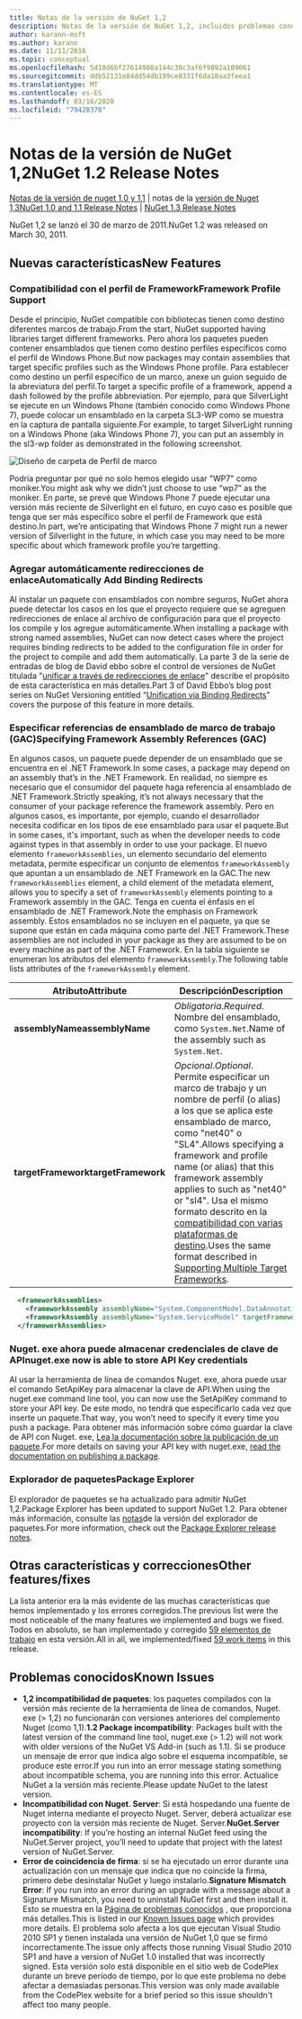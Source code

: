 ```yaml
---
title: Notas de la versión de NuGet 1,2
description: Notas de la versión de NuGet 1,2, incluidos problemas conocidos, correcciones de errores, características agregadas y DCR.
author: karann-msft
ms.author: karann
ms.date: 11/11/2016
ms.topic: conceptual
ms.openlocfilehash: 5d10d6bf27614980a144c30c3af6f9892a109061
ms.sourcegitcommit: ddb52131e84dd54db199ce8331f6da18aa3feea1
ms.translationtype: MT
ms.contentlocale: es-ES
ms.lasthandoff: 03/16/2020
ms.locfileid: "79428370"
---
```

# <a name="nuget-12-release-notes"></a><span data-ttu-id="421b5-103">Notas de la versión de NuGet 1,2</span><span class="sxs-lookup"><span data-stu-id="421b5-103">NuGet 1.2 Release Notes</span></span>

<span data-ttu-id="421b5-104">[Notas de la versión de nuget 1,0 y 1,1](../release-notes/nuget-1.1.md) | notas de la [versión de Nuget 1,3](../release-notes/nuget-1.3.md)</span><span class="sxs-lookup"><span data-stu-id="421b5-104">[NuGet 1.0 and 1.1 Release Notes](../release-notes/nuget-1.1.md) | [NuGet 1.3 Release Notes](../release-notes/nuget-1.3.md)</span></span>

<span data-ttu-id="421b5-105">NuGet 1,2 se lanzó el 30 de marzo de 2011.</span><span class="sxs-lookup"><span data-stu-id="421b5-105">NuGet 1.2 was released on March 30, 2011.</span></span>

## <a name="new-features"></a><span data-ttu-id="421b5-106">Nuevas características</span><span class="sxs-lookup"><span data-stu-id="421b5-106">New Features</span></span>

### <a name="framework-profile-support"></a><span data-ttu-id="421b5-107">Compatibilidad con el perfil de Framework</span><span class="sxs-lookup"><span data-stu-id="421b5-107">Framework Profile Support</span></span>

<span data-ttu-id="421b5-108">Desde el principio, NuGet compatible con bibliotecas tienen como destino diferentes marcos de trabajo.</span><span class="sxs-lookup"><span data-stu-id="421b5-108">From the start, NuGet supported having libraries target different frameworks.</span></span> <span data-ttu-id="421b5-109">Pero ahora los paquetes pueden contener ensamblados que tienen como destino perfiles específicos como el perfil de Windows Phone.</span><span class="sxs-lookup"><span data-stu-id="421b5-109">But now packages may contain assemblies that target specific profiles such as the Windows Phone profile.</span></span> <span data-ttu-id="421b5-110">Para establecer como destino un perfil específico de un marco, anexe un guion seguido de la abreviatura del perfil.</span><span class="sxs-lookup"><span data-stu-id="421b5-110">To target a specific profile of a framework, append a dash followed by the profile abbreviation.</span></span> <span data-ttu-id="421b5-111">Por ejemplo, para que SilverLight se ejecute en un Windows Phone (también conocido como Windows Phone 7), puede colocar un ensamblado en la carpeta SL3-WP como se muestra en la captura de pantalla siguiente.</span><span class="sxs-lookup"><span data-stu-id="421b5-111">For example, to target SilverLight running on a Windows Phone (aka Windows Phone 7), you can put an assembly in the sl3-wp folder as demonstrated in the following screenshot.</span></span>

![Diseño de carpeta de Perfil de marco](./media/framework-profile-support.png)

<span data-ttu-id="421b5-113">Podría preguntar por qué no solo hemos elegido usar "WP7" como moniker.</span><span class="sxs-lookup"><span data-stu-id="421b5-113">You might ask why we didn’t just choose to use “wp7” as the moniker.</span></span> <span data-ttu-id="421b5-114">En parte, se prevé que Windows Phone 7 puede ejecutar una versión más reciente de Silverlight en el futuro, en cuyo caso es posible que tenga que ser más específico sobre el perfil de Framework que está destino.</span><span class="sxs-lookup"><span data-stu-id="421b5-114">In part, we’re anticipating that Windows Phone 7 might run a newer version of Silverlight in the future, in which case you may need to be more specific about which framework profile you’re targetting.</span></span>

### <a name="automatically-add-binding-redirects"></a><span data-ttu-id="421b5-115">Agregar automáticamente redirecciones de enlace</span><span class="sxs-lookup"><span data-stu-id="421b5-115">Automatically Add Binding Redirects</span></span>

<span data-ttu-id="421b5-116">Al instalar un paquete con ensamblados con nombre seguros, NuGet ahora puede detectar los casos en los que el proyecto requiere que se agreguen redirecciones de enlace al archivo de configuración para que el proyecto los compile y los agregue automáticamente.</span><span class="sxs-lookup"><span data-stu-id="421b5-116">When installing a package with strong named assemblies, NuGet can now detect cases where the project requires binding redirects to be added to the configuration file in order for the project to compile and add them automatically.</span></span> <span data-ttu-id="421b5-117">La parte 3 de la serie de entradas de blog de David ebbo sobre el control de versiones de NuGet titulada "[unificar a través de redirecciones de enlace](http://blog.davidebbo.com/2011/01/nuget-versioning-part-3-unification-via.html)" describe el propósito de esta característica en más detalles.</span><span class="sxs-lookup"><span data-stu-id="421b5-117">Part 3 of David Ebbo’s blog post series on NuGet Versioning entitled “[Unification via Binding Redirects](http://blog.davidebbo.com/2011/01/nuget-versioning-part-3-unification-via.html)” covers the purpose of this feature in more details.</span></span>

<a name="framework-assembly-refs"></a>

### <a name="specifying-framework-assembly-references-gac"></a><span data-ttu-id="421b5-118">Especificar referencias de ensamblado de marco de trabajo (GAC)</span><span class="sxs-lookup"><span data-stu-id="421b5-118">Specifying Framework Assembly References (GAC)</span></span>

<span data-ttu-id="421b5-119">En algunos casos, un paquete puede depender de un ensamblado que se encuentra en el .NET Framework.</span><span class="sxs-lookup"><span data-stu-id="421b5-119">In some cases, a package may depend on an assembly that’s in the .NET Framework.</span></span> <span data-ttu-id="421b5-120">En realidad, no siempre es necesario que el consumidor del paquete haga referencia al ensamblado de .NET Framework.</span><span class="sxs-lookup"><span data-stu-id="421b5-120">Strictly speaking, it’s not always necessary that the consumer of your package reference the framework assembly.</span></span> <span data-ttu-id="421b5-121">Pero en algunos casos, es importante, por ejemplo, cuando el desarrollador necesita codificar en los tipos de ese ensamblado para usar el paquete.</span><span class="sxs-lookup"><span data-stu-id="421b5-121">But in some cases, it's important, such as when the developer needs to code against types in that assembly in order to use your package.</span></span> <span data-ttu-id="421b5-122">El nuevo elemento `frameworkAssemblies`, un elemento secundario del elemento metadata, permite especificar un conjunto de elementos `frameworkAssembly` que apuntan a un ensamblado de .NET Framework en la GAC.</span><span class="sxs-lookup"><span data-stu-id="421b5-122">The new `frameworkAssemblies` element, a child element of the metadata element, allows you to specify a set of `frameworkAssembly` elements pointing to a Framework assembly in the GAC.</span></span> <span data-ttu-id="421b5-123">Tenga en cuenta el énfasis en el ensamblado de .NET Framework.</span><span class="sxs-lookup"><span data-stu-id="421b5-123">Note the emphasis on Framework assembly.</span></span>
<span data-ttu-id="421b5-124">Estos ensamblados no se incluyen en el paquete, ya que se supone que están en cada máquina como parte del .NET Framework.</span><span class="sxs-lookup"><span data-stu-id="421b5-124">These assemblies are not included in your package as they are assumed to be on every machine  as part of the .NET Framework.</span></span> <span data-ttu-id="421b5-125">En la tabla siguiente se enumeran los atributos del elemento `frameworkAssembly`.</span><span class="sxs-lookup"><span data-stu-id="421b5-125">The following table lists attributes of the `frameworkAssembly` element.</span></span>


|<span data-ttu-id="421b5-126">Atributo</span><span class="sxs-lookup"><span data-stu-id="421b5-126">Attribute</span></span> |<span data-ttu-id="421b5-127">Descripción</span><span class="sxs-lookup"><span data-stu-id="421b5-127">Description</span></span>|
|----------------|-----------|
|<span data-ttu-id="421b5-128">**assemblyName**</span><span class="sxs-lookup"><span data-stu-id="421b5-128">**assemblyName**</span></span>|<span data-ttu-id="421b5-129">*Obligatoria*.</span><span class="sxs-lookup"><span data-stu-id="421b5-129">*Required*.</span></span> <span data-ttu-id="421b5-130">Nombre del ensamblado, como `System.Net`.</span><span class="sxs-lookup"><span data-stu-id="421b5-130">Name of the assembly such as `System.Net`.</span></span>|
|<span data-ttu-id="421b5-131">**targetFramework**</span><span class="sxs-lookup"><span data-stu-id="421b5-131">**targetFramework**</span></span>|<span data-ttu-id="421b5-132">*Opcional*.</span><span class="sxs-lookup"><span data-stu-id="421b5-132">*Optional*.</span></span> <span data-ttu-id="421b5-133">Permite especificar un marco de trabajo y un nombre de perfil (o alias) a los que se aplica este ensamblado de marco, como "net40" o "SL4".</span><span class="sxs-lookup"><span data-stu-id="421b5-133">Allows specifying a framework and profile name (or alias) that this framework assembly applies to such as "net40" or "sl4".</span></span> <span data-ttu-id="421b5-134">Usa el mismo formato descrito en la [compatibilidad con varias plataformas de destino](../create-packages/supporting-multiple-target-frameworks.md).</span><span class="sxs-lookup"><span data-stu-id="421b5-134">Uses the same format described in [Supporting Multiple Target Frameworks](../create-packages/supporting-multiple-target-frameworks.md).</span></span>|

```xml
  <frameworkAssemblies>
    <frameworkAssembly assemblyName="System.ComponentModel.DataAnnotations" targetFramework="net40" />
    <frameworkAssembly assemblyName="System.ServiceModel" targetFramework="net40" />
  </frameworkAssemblies>
```

### <a name="nugetexe-now-is-able-to-store-api-key-credentials"></a><span data-ttu-id="421b5-135">Nuget. exe ahora puede almacenar credenciales de clave de API</span><span class="sxs-lookup"><span data-stu-id="421b5-135">nuget.exe now is able to store API Key credentials</span></span>

<span data-ttu-id="421b5-136">Al usar la herramienta de línea de comandos Nuget. exe, ahora puede usar el comando SetApiKey para almacenar la clave de API.</span><span class="sxs-lookup"><span data-stu-id="421b5-136">When using the nuget.exe command line tool, you can now use the SetApiKey command to store your API key.</span></span> <span data-ttu-id="421b5-137">De este modo, no tendrá que especificarlo cada vez que inserte un paquete.</span><span class="sxs-lookup"><span data-stu-id="421b5-137">That way, you won’t need to specify it every time you push a package.</span></span> <span data-ttu-id="421b5-138">Para obtener más información sobre cómo guardar la clave de API con Nuget. exe, [Lea la documentación sobre la publicación de un paquete](../nuget-org/publish-a-package.md).</span><span class="sxs-lookup"><span data-stu-id="421b5-138">For more details on saving your API key with nuget.exe, [read the documentation on publishing a package](../nuget-org/publish-a-package.md).</span></span>

### <a name="package-explorer"></a><span data-ttu-id="421b5-139">Explorador de paquetes</span><span class="sxs-lookup"><span data-stu-id="421b5-139">Package Explorer</span></span>
<span data-ttu-id="421b5-140">El explorador de paquetes se ha actualizado para admitir NuGet 1,2.</span><span class="sxs-lookup"><span data-stu-id="421b5-140">Package Explorer has been updated to support NuGet 1.2.</span></span> <span data-ttu-id="421b5-141">Para obtener más información, consulte las [notas](http://nuget.codeplex.com/wikipage?title=New%20features%20in%20NuGet%20Package%20Explorer%201.0)de la versión del explorador de paquetes.</span><span class="sxs-lookup"><span data-stu-id="421b5-141">For more information, check out the [Package Explorer release notes](http://nuget.codeplex.com/wikipage?title=New%20features%20in%20NuGet%20Package%20Explorer%201.0).</span></span>

## <a name="other-featuresfixes"></a><span data-ttu-id="421b5-142">Otras características y correcciones</span><span class="sxs-lookup"><span data-stu-id="421b5-142">Other features/fixes</span></span>

<span data-ttu-id="421b5-143">La lista anterior era la más evidente de las muchas características que hemos implementado y los errores corregidos.</span><span class="sxs-lookup"><span data-stu-id="421b5-143">The previous list were the most noticeable of the many features we implemented and bugs we fixed.</span></span> <span data-ttu-id="421b5-144">Todos en absoluto, se han implementado y corregido [59 elementos de trabajo](http://nuget.codeplex.com/workitem/list/advanced?keyword=&status=All&type=All&priority=All&release=NuGet%201.2&assignedTo=All&component=All&sortField=Votes&sortDirection=Descending&page=0) en esta versión.</span><span class="sxs-lookup"><span data-stu-id="421b5-144">All in all, we implemented/fixed [59 work items](http://nuget.codeplex.com/workitem/list/advanced?keyword=&status=All&type=All&priority=All&release=NuGet%201.2&assignedTo=All&component=All&sortField=Votes&sortDirection=Descending&page=0) in this release.</span></span>

## <a name="known-issues"></a><span data-ttu-id="421b5-145">Problemas conocidos</span><span class="sxs-lookup"><span data-stu-id="421b5-145">Known Issues</span></span>

* <span data-ttu-id="421b5-146">**1,2 incompatibilidad de paquetes**: los paquetes compilados con la versión más reciente de la herramienta de línea de comandos, Nuget. exe (> 1,2) no funcionarán con versiones anteriores del complemento Nuget (como 1,1).</span><span class="sxs-lookup"><span data-stu-id="421b5-146">**1.2 Package incompatibility**: Packages built with the latest version of the command line tool, nuget.exe (> 1.2) will not work with older versions of the NuGet VS Add-in (such as 1.1).</span></span> <span data-ttu-id="421b5-147">Si se produce un mensaje de error que indica algo sobre el esquema incompatible, se produce este error.</span><span class="sxs-lookup"><span data-stu-id="421b5-147">If you run into an error message stating something about incompatible schema, you are running into this error.</span></span> <span data-ttu-id="421b5-148">Actualice NuGet a la versión más reciente.</span><span class="sxs-lookup"><span data-stu-id="421b5-148">Please update NuGet to the latest version.</span></span>
* <span data-ttu-id="421b5-149">**Incompatibilidad con Nuget. Server**: Si está hospedando una fuente de Nuget interna mediante el proyecto Nuget. Server, deberá actualizar ese proyecto con la versión más reciente de Nuget. Server.</span><span class="sxs-lookup"><span data-stu-id="421b5-149">**NuGet.Server incompatibility**: If you’re hosting an internal NuGet feed using the NuGet.Server project, you’ll need to update that project with the latest version of NuGet.Server.</span></span>
* <span data-ttu-id="421b5-150">**Error de coincidencia de firma**: si se ha ejecutado un error durante una actualización con un mensaje que indica que no coincide la firma, primero debe desinstalar NuGet y luego instalarlo.</span><span class="sxs-lookup"><span data-stu-id="421b5-150">**Signature Mismatch Error**: If you run into an error during an upgrade with a message about a Signature Mismatch, you need to uninstall NuGet first and then install it.</span></span> <span data-ttu-id="421b5-151">Esto se muestra en la [Página de problemas conocidos](../release-notes/known-issues.md) , que proporciona más detalles.</span><span class="sxs-lookup"><span data-stu-id="421b5-151">This is listed in our [Known Issues page](../release-notes/known-issues.md) which provides more details.</span></span> <span data-ttu-id="421b5-152">El problema solo afecta a los que ejecutan Visual Studio 2010 SP1 y tienen instalada una versión de NuGet 1,0 que se firmó incorrectamente.</span><span class="sxs-lookup"><span data-stu-id="421b5-152">The issue only affects those running Visual Studio 2010 SP1 and have a version of NuGet 1.0 installed that was incorrectly signed.</span></span> <span data-ttu-id="421b5-153">Esta versión solo está disponible en el sitio web de CodePlex durante un breve período de tiempo, por lo que este problema no debe afectar a demasiadas personas.</span><span class="sxs-lookup"><span data-stu-id="421b5-153">This version was only made available from the CodePlex website for a brief period so this issue shouldn't affect too many people.</span></span>